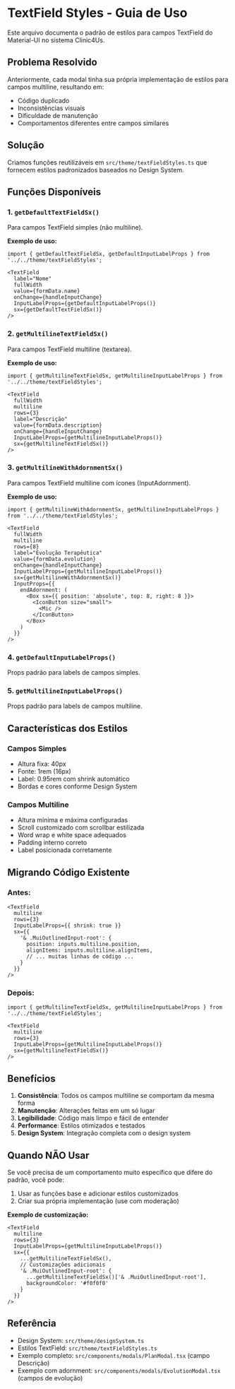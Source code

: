 # TextField Styles - Guia de Uso

Este arquivo documenta o padrão de estilos para campos TextField do Material-UI no sistema Clinic4Us.

## Problema Resolvido

Anteriormente, cada modal tinha sua própria implementação de estilos para campos multiline, resultando em:
- Código duplicado
- Inconsistências visuais
- Dificuldade de manutenção
- Comportamentos diferentes entre campos similares

## Solução

Criamos funções reutilizáveis em `src/theme/textFieldStyles.ts` que fornecem estilos padronizados baseados no Design System.

## Funções Disponíveis

### 1. `getDefaultTextFieldSx()`

Para campos TextField simples (não multiline).

**Exemplo de uso:**
```tsx
import { getDefaultTextFieldSx, getDefaultInputLabelProps } from '../../theme/textFieldStyles';

<TextField
  label="Nome"
  fullWidth
  value={formData.name}
  onChange={handleInputChange}
  InputLabelProps={getDefaultInputLabelProps()}
  sx={getDefaultTextFieldSx()}
/>
```

### 2. `getMultilineTextFieldSx()`

Para campos TextField multiline (textarea).

**Exemplo de uso:**
```tsx
import { getMultilineTextFieldSx, getMultilineInputLabelProps } from '../../theme/textFieldStyles';

<TextField
  fullWidth
  multiline
  rows={3}
  label="Descrição"
  value={formData.description}
  onChange={handleInputChange}
  InputLabelProps={getMultilineInputLabelProps()}
  sx={getMultilineTextFieldSx()}
/>
```

### 3. `getMultilineWithAdornmentSx()`

Para campos TextField multiline com ícones (InputAdornment).

**Exemplo de uso:**
```tsx
import { getMultilineWithAdornmentSx, getMultilineInputLabelProps } from '../../theme/textFieldStyles';

<TextField
  fullWidth
  multiline
  rows={8}
  label="Evolução Terapêutica"
  value={formData.evolution}
  onChange={handleInputChange}
  InputLabelProps={getMultilineInputLabelProps()}
  sx={getMultilineWithAdornmentSx()}
  InputProps={{
    endAdornment: (
      <Box sx={{ position: 'absolute', top: 8, right: 8 }}>
        <IconButton size="small">
          <Mic />
        </IconButton>
      </Box>
    )
  }}
/>
```

### 4. `getDefaultInputLabelProps()`

Props padrão para labels de campos simples.

### 5. `getMultilineInputLabelProps()`

Props padrão para labels de campos multiline.

## Características dos Estilos

### Campos Simples
- Altura fixa: 40px
- Fonte: 1rem (16px)
- Label: 0.95rem com shrink automático
- Bordas e cores conforme Design System

### Campos Multiline
- Altura mínima e máxima configuradas
- Scroll customizado com scrollbar estilizada
- Word wrap e white space adequados
- Padding interno correto
- Label posicionada corretamente

## Migrando Código Existente

### Antes:
```tsx
<TextField
  multiline
  rows={3}
  InputLabelProps={{ shrink: true }}
  sx={{
    '& .MuiOutlinedInput-root': {
      position: inputs.multiline.position,
      alignItems: inputs.multiline.alignItems,
      // ... muitas linhas de código ...
    }
  }}
/>
```

### Depois:
```tsx
import { getMultilineTextFieldSx, getMultilineInputLabelProps } from '../../theme/textFieldStyles';

<TextField
  multiline
  rows={3}
  InputLabelProps={getMultilineInputLabelProps()}
  sx={getMultilineTextFieldSx()}
/>
```

## Benefícios

1. **Consistência**: Todos os campos multiline se comportam da mesma forma
2. **Manutenção**: Alterações feitas em um só lugar
3. **Legibilidade**: Código mais limpo e fácil de entender
4. **Performance**: Estilos otimizados e testados
5. **Design System**: Integração completa com o design system

## Quando NÃO Usar

Se você precisa de um comportamento muito específico que difere do padrão, você pode:
1. Usar as funções base e adicionar estilos customizados
2. Criar sua própria implementação (use com moderação)

**Exemplo de customização:**
```tsx
<TextField
  multiline
  rows={3}
  InputLabelProps={getMultilineInputLabelProps()}
  sx={{
    ...getMultilineTextFieldSx(),
    // Customizações adicionais
    '& .MuiOutlinedInput-root': {
      ...getMultilineTextFieldSx()['& .MuiOutlinedInput-root'],
      backgroundColor: '#f0f0f0'
    }
  }}
/>
```

## Referência

- Design System: `src/theme/designSystem.ts`
- Estilos TextField: `src/theme/textFieldStyles.ts`
- Exemplo completo: `src/components/modals/PlanModal.tsx` (campo Descrição)
- Exemplo com adornment: `src/components/modals/EvolutionModal.tsx` (campos de evolução)
